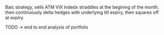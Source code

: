 Baic strategy, sells ATM VIX Indedx straddles at the begining of the month, then continuously delta hedges with underlying till expiry, then squares off at expiry.


TODO -> end to end analysis of portfolio